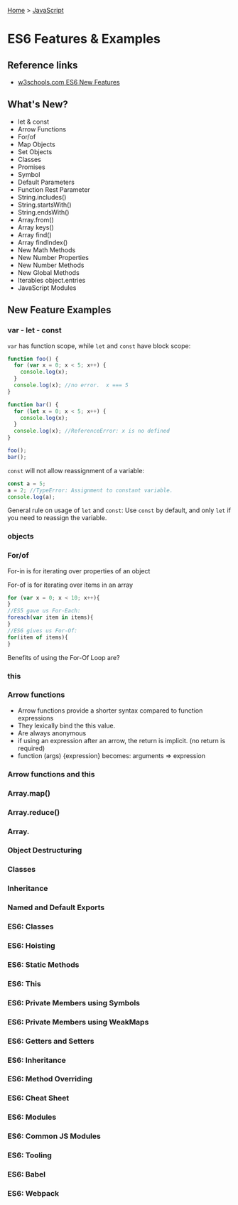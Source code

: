[Home](../../) > [JavaScript](../)

# ES6 Features & Examples

## Reference links

- [w3schools.com ES6 New Features](https://www.w3schools.com/js/js_es6.asp)

## What's New?

- let & const
- Arrow Functions
- For/of
- Map Objects
- Set Objects
- Classes
- Promises
- Symbol
- Default Parameters
- Function Rest Parameter
- String.includes()
- String.startsWith()
- String.endsWith()
- Array.from()
- Array keys()
- Array find()
- Array findIndex()
- New Math Methods
- New Number Properties
- New Number Methods
- New Global Methods
- Iterables object.entries
- JavaScript Modules

## New Feature Examples

### var - let - const

`var` has function scope, while `let` and `const` have block scope:

```javascript
function foo() {
  for (var x = 0; x < 5; x++) {
    console.log(x);
  }
  console.log(x); //no error.  x === 5
}

function bar() {
  for (let x = 0; x < 5; x++) {
    console.log(x);
  }
  console.log(x); //ReferenceError: x is no defined
}

foo();
bar();
```

`const` will not allow reassignment of a variable:

```javascript
const a = 5;
a = 2; //TypeError: Assignment to constant variable.
console.log(a);
```

General rule on usage of `let` and `const`: Use `const` by default, and only `let` if you need to reassign the variable.

### objects

### For/of

For-in is for iterating over properties of an object

For-of is for iterating over items in an array

```javascript
for (var x = 0; x < 10; x++){
}
//ES5 gave us For-Each:
foreach(var item in items){
}
//ES6 gives us For-Of:
for(item of items){
}
```

Benefits of using the For-Of Loop are?

### this

### Arrow functions

- Arrow functions provide a shorter syntax compared to function expressions
- They lexically bind the this value.
- Are always anonymous
- if using an expression after an arrow, the return is implicit. (no return is required)
- function (args) {expression} becomes: arguments => expression

### Arrow functions and this

### Array.map()

### Array.reduce()

### Array.

### Object Destructuring

### Classes

### Inheritance

### Named and Default Exports

### ES6: Classes

### ES6: Hoisting

### ES6: Static Methods

### ES6: This

### ES6: Private Members using Symbols

### ES6: Private Members using WeakMaps

### ES6: Getters and Setters

### ES6: Inheritance

### ES6: Method Overriding

### ES6: Cheat Sheet

### ES6: Modules

### ES6: Common JS Modules

### ES6: Tooling

### ES6: Babel

### ES6: Webpack

###
